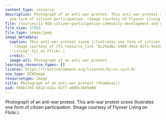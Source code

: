 ```yaml
---
content_type: resource
description: Photograph of an anti-war protest. This anti-war protest scene illustrates
  one form of citizen participation. (Image courtesy of Flyover Living on Flickr.)
file: /courses/11-950-citizen-participation-community-development-and-urban-governance-in-the-developing-world-spring-2007/504b17b5b512e2ac02f7a009c36d5e00_11-950s07-th.jpg
file_size: 17992
file_type: image/jpeg
image_metadata:
  caption: This anti-war protest scene illustrates one form of citizen participation.
    (Image courtesy of {{% resource_link "6c29adbc-5909-49cb-82f1-9a43dfdd07ea" "Flyover
    Living" %}} on Flickr.)
  credit: ''
  image-alt: Photograph of an anti-war protest.
learning_resource_types: []
license: https://creativecommons.org/licenses/by-nc-sa/4.0/
ocw_type: OCWImage
resourcetype: Image
title: Photograph of an anti-war protest (thumbnail)
uid: 504b17b5-b512-e2ac-02f7-a009c36d5e00
---
```

Photograph of an anti-war protest. This anti-war protest scene illustrates one form of citizen participation. (Image courtesy of Flyover Living on Flickr.)